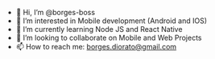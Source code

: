 - 👋 Hi, I’m @borges-boss
- 👀 I’m interested in Mobile development (Android and IOS)
- 🌱 I’m currently learning Node JS and React Native
- 💞️ I’m looking to collaborate on Mobile and Web Projects
- 📫 How to reach me: borges.diorato@gmail.com

<!---
borges-boss/borges-boss is a ✨ special ✨ repository because its `README.md` (this file) appears on your GitHub profile.
You can click the Preview link to take a look at your changes.
--->
